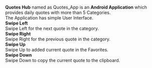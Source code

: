 **Quotes Hub** named as Quotes_App is an **Android Application** which provides daily quotes with more than 5 Categories.
<br>The Application has simple User Interface.
<br>**Swipe Left**
<br>Swipe Left for the next quote in the category.
<br>**Swipe Right**
<br>Swipe Right for the previous quote in the category.
<br>**Swipe Up**
<br>Swipe Up to added current quote in the Favorites.
<br>**Swipe Down**
<br>Swipe Down to copy the current quote to the clipboard.

